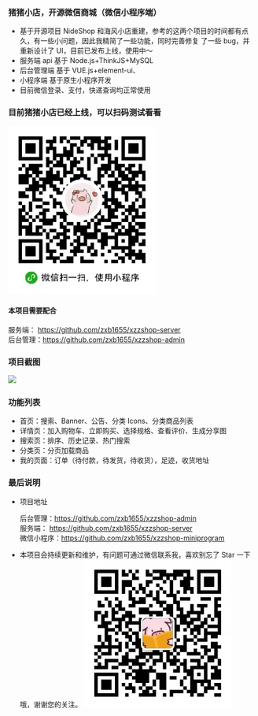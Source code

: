### 猪猪小店，开源微信商城（微信小程序端）

- 基于开源项目 NideShop 和海风小店重建，参考的这两个项目的时间都有点久，有一些小问题，因此我精简了一些功能，同时完善修复
  了一些 bug，并重新设计了 UI，目前已发布上线，使用中～
- 服务端 api 基于 Node.js+ThinkJS+MySQL
- 后台管理端 基于 VUE.js+element-ui、
- 小程序端 基于原生小程序开发
- 目前微信登录、支付，快递查询均正常使用

### 目前猪猪小店已经上线，可以扫码测试看看

<img width="300" src="./gitImg/wei.jpeg"/>

#### 本项目需要配合

服务端： https://github.com/zxb1655/xzzshop-server  
后台管理：https://github.com/zxb1655/xzzshop-admin

### 项目截图

<img width="1400" src="https://images.gitee.com/uploads/images/2020/1118/090359_21c0304e_1794996.jpeg"/>

### 功能列表

- 首页：搜索、Banner、公告、分类 Icons、分类商品列表
- 详情页：加入购物车、立即购买、选择规格、查看评价、生成分享图
- 搜索页：排序、历史记录、热门搜索
- 分类页：分页加载商品
- 我的页面：订单（待付款，待发货，待收货），足迹，收货地址

### 最后说明

- 项目地址

  后台管理：https://github.com/zxb1655/xzzshop-admin  
  服务端： https://github.com/zxb1655/xzzshop-server  
  微信小程序：https://github.com/zxb1655/xzzshop-miniprogram

- 本项目会持续更新和维护，有问题可通过微信联系我，喜欢别忘了 Star 一下哦，谢谢您的关注。
  <img width="300" src="./gitImg/xzz.jpeg"/>
